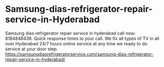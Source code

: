# Samsung-dias-refrigerator-repair-service-in-Hyderabad
 Samsung dias refrigerator repair service in hyderabad call now: 8184848438. Quick response times to your call. We fix all types of TV in all over Hyderabad 24/7 hours online service at any time we ready to do service at your door step.  https://samsungdiasrefrigeratorservice.com/samsung-dias-refrigerator-repair-service-in-hyderabad/
